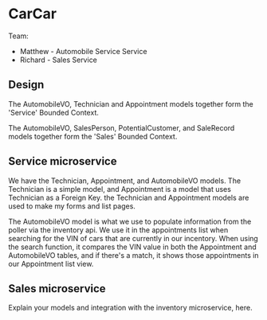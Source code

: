 # CarCar

Team:

* Matthew - Automobile Service Service
* Richard - Sales Service

## Design

The AutomobileVO, Technician and Appointment models together form the 'Service' Bounded Context.

The AutomobileVO, SalesPerson, PotentialCustomer, and SaleRecord models together form the 'Sales' Bounded Context.

## Service microservice

We have the Technician, Appointment, and AutomobileVO models. The Technician is a simple model, and Appointment is a model that uses Technician as a Foreign Key. the Technician and Appointment models are used to make my forms and list pages.

The AutomobileVO model is what we use to populate information from the poller via the inventory api. We use it in the appointments list when searching for the VIN of cars that are currently in our incentory. When using the search function, it compares the VIN value in both the Appointment and AutomobileVO tables, and if there's a match, it shows those appointments in our Appointment list view.

## Sales microservice

Explain your models and integration with the inventory
microservice, here.
